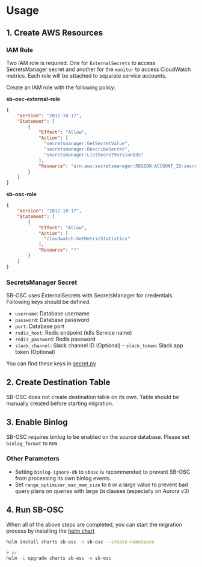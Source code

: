 # Usage

## 1. Create AWS Resources

### IAM Role

Two IAM role is required. One for `ExternalSecrets` to access SecretsManager secret and another for the `monitor` to access CloudWatch metrics. Each role will be attached to separate service accounts.   


Create an IAM role with the following policy:

**sb-osc-external-role**
```json
{
    "Version": "2012-10-17",
    "Statement": [
        {
            "Effect": "Allow",
            "Action": [
              "secretsmanager:GetSecretValue",
              "secretsmanager:DescribeSecret",
              "secretsmanager:ListSecretVersionIds"
            ],
            "Resource": "arn:aws:secretsmanager:REGION:ACCOUNT_ID:secret:SECRET_NAME"
        }
    ]
}
```

**sb-osc-role**
```json
{
    "Version": "2012-10-17",
    "Statement": [
        {
            "Effect": "Allow",
            "Action": [
              "cloudwatch:GetMetricStatistics"
            ],
            "Resource": "*"
        }
    ]
}
```

### SecretsManager Secret
SB-OSC uses ExternalSecrets with SecretsManager for credentials. Following keys should be defined. 

- `username`: Database username
- `password`: Database password
- `port`: Database port
- `redis_host`: Redis endpoint (k8s Service name)
- `redis_password`: Redis password
- `slack_channel`: Slack channel ID (Optional)
– `slack_token`: Slack app token (Optional)

You can find these keys in [secret.py](../src/config/secret.py)

## 2. Create Destination Table
SB-OSC does not create destination table on its own. Table should be manually created before starting migration.

## 3. Enable Binlog
SB-OSC requires binlog to be enabled on the source database. Please set `binlog_format` to `ROW`

### Other Parameters
- Setting `binlog-ignore-db` to `sbosc` is recommended to prevent SB-OSC from processing its own binlog events.
- Set `range_optimizer_max_mem_size` to `0` or a large value to prevent bad query plans on queries with large `IN` clauses (especially on Aurora v3)

## 4. Run SB-OSC
When all of the above steps are completed, you can start the migration process by installing the [helm chart](../charts)

```bash
helm install charts sb-osc -n sb-osc --create-namespace

# or
helm -i upgrade charts sb-osc -n sb-osc
```
